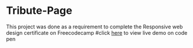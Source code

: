 # Tribute-Page
This project was done as a requirement to complete the Responsive web design certificate on Freecodecamp
#click [here](https://codepen.io/amelisamuel/pen/mdpBzgL) to view live demo on code pen
